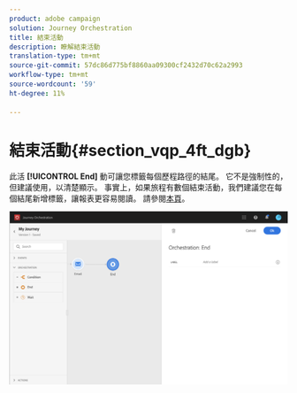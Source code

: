 ```yaml
---
product: adobe campaign
solution: Journey Orchestration
title: 結束活動
description: 瞭解結束活動
translation-type: tm+mt
source-git-commit: 57dc86d775bf8860aa09300cf2432d70c62a2993
workflow-type: tm+mt
source-wordcount: '59'
ht-degree: 11%

---
```



# 結束活動{#section_vqp_4ft_dgb}

此活 **[!UICONTROL End]** 動可讓您標籤每個歷程路徑的結尾。 它不是強制性的，但建議使用，以清楚顯示。 事實上，如果旅程有數個結束活動，我們建議您在每個結尾新增標籤，讓報表更容易閱讀。 請參閱[本頁](../reporting/about-journey-reports.md)。

![](../assets/journey54.png)
